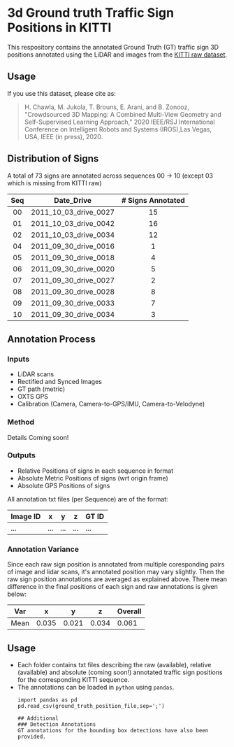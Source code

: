 # 3d Ground truth Traffic Sign Positions in KITTI

This respository contains the annotated Ground Truth (GT) traffic sign 3D positions annotated using the LiDAR and images from the [KITTI raw dataset](http://www.cvlibs.net/datasets/kitti/raw_data.php).

## Usage
If you use this dataset, please cite as:
> H. Chawla, M. Jukola, T. Brouns, E. Arani, and B. Zonooz, "Crowdsourced 3D Mapping: A Combined Multi-View Geometry and Self-Supervised Learning Approach," 2020 IEEE/RSJ International Conference on Intelligent Robots and Systems (IROS),Las Vegas, USA, IEEE (in press), 2020.

## Distribution of Signs
A total of 73 signs are annotated across sequences 00 -> 10 (except 03 which is missing from KITTI raw) 

| Seq |       Date_Drive      | # Signs Annotated |
|:---:|:---------------------:|:-----------------:|
|  00 | 2011_10_03_drive_0027 |         15        |
|  01 | 2011_10_03_drive_0042 |         16        |
|  02 | 2011_10_03_drive_0034 |         12        |
|  04 | 2011_09_30_drive_0016 |         1         |
|  05 | 2011_09_30_drive_0018 |         4         |
|  06 | 2011_09_30_drive_0020 |         5         |
|  07 | 2011_09_30_drive_0027 |         2         |
|  08 | 2011_09_30_drive_0028 |         8         |
|  09 | 2011_09_30_drive_0033 |         7         |
|  10 | 2011_09_30_drive_0034 |         3         |

## Annotation Process

### Inputs 
* LiDAR scans
* Rectified and Synced Images
* GT path (metric)
* OXTS GPS
* Calibration (Camera, Camera-to-GPS/IMU, Camera-to-Velodyne)

### Method
Details Coming soon!

### Outputs
* Relative Positions of signs in each sequence in format
* Absolute Metric Positions of signs (wrt origin frame)
* Absolute GPS Positions of signs

All annotation txt files (per Sequence) are of the format:

| Image ID | x   | y   | z   | GT ID |
|----------|-----|-----|-----|-----------|
| ...      | ... | ... | ... | ...       |

### Annotation Variance
Since each raw sign position is annotated from multiple coresponding pairs of image and lidar scans, it's annotated position may vary slightly. Then the raw sign position annotations are averaged as explained above. There mean difference in the final positions of each sign and raw annotations is given below:

| Var  | x     | y     | z     | Overall |
|------|-------|-------|-------|---------|
| Mean | 0.035 | 0.021 | 0.034 | 0.061   |

## Usage
* Each folder contains txt files describing the raw (available), relative (available) and absolute (coming soon!) annotated traffic sign positions for the corresponding KITTI sequence. 
* The annotations can be loaded in `python` using `pandas`. 
  ```
  import pandas as pd
  pd.read_csv(ground_truth_position_file,sep=';')
  
  ## Additional
  ### Detection Annotations
  GT annotations for the bounding box detections have also been provided.  
  ```
